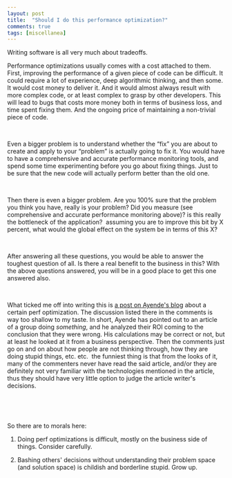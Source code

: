 ```yaml
---
layout: post
title:  "Should I do this performance optimization?"
comments: true
tags: [miscellanea]
---
```



Writing software is all very much about tradeoffs.

Performance optimizations usually comes with a cost attached to them. First, improving the performance of a given piece of code can be difficult. It could require a lot of experience, deep algorithmic thinking, and then some. It would cost money to deliver it. And it would almost always result with more complex code, or at least complex to grasp by other developers. This will lead to bugs that costs more money both in terms of business loss, and time spent fixing them. And the ongoing price of maintaining a non-trivial piece of code.

&#160;

Even a bigger problem is to understand whether the “fix” you are about to create and apply to your “problem” is actually going to fix it. You would have to have a comprehensive and accurate performance monitoring tools, and spend some time experimenting before you go about fixing things. Just to be sure that the new code will actually perform better than the old one.

&#160;

Then there is even a bigger problem. Are you 100% sure that the problem you think you have, really is your problem? Did you measure (see comprehensive and accurate performance monitoring above)? is this really the bottleneck of the application?&#160; assuming you are to improve this bit by X percent, what would the global effect on the system be in terms of this X?

&#160;

After answering all these questions, you would be able to answer the toughest question of all. Is there a real benefit to the business in this? With the above questions answered, you will be in a good place to get this one answered also.

&#160;

What ticked me off into writing this is [a post on Ayende's blog](http://ayende.com/Blog/archive/2010/10/22/you-saved-5-cents-and-your-code-is-not-readable.aspx) about a certain perf optimization. The discussion listed there in the comments is way too shallow to my taste. In short, Ayende has pointed out to an article of a group doing *something*, and he analyzed their ROI coming to the conclusion that they were wrong. His calculations may be correct or not, but at least he looked at it from a business perspective. Then the comments just go on and on about how people are not thinking through, how they are doing stupid things, etc. etc.&#160; the funniest thing is that from the looks of it, many of the commenters never have read the said article, and/or they are definitely not very familiar with the technologies mentioned in the article, thus they should have very little option to judge the article writer's decisions.

&#160;

&#160;

So there are to morals here:

1. Doing perf optimizations is difficult, mostly on the business side of things. Consider carefully.

2. Bashing others' decisions without understanding their problem space (and solution space) is childish and borderline stupid. Grow up. 

